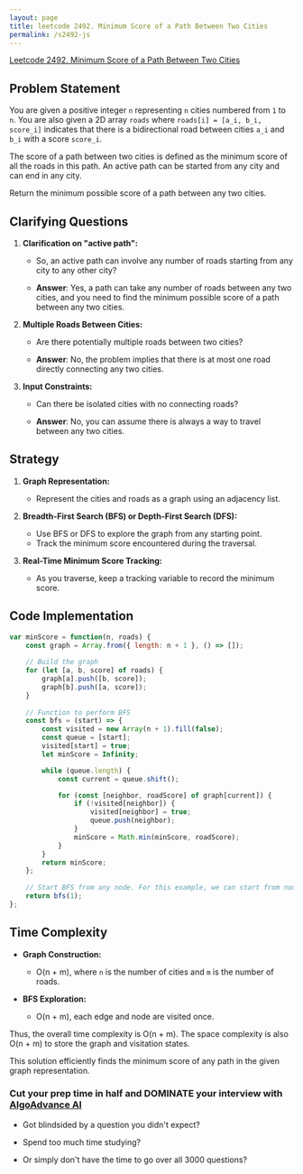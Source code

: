 ```yaml
---
layout: page
title: leetcode 2492. Minimum Score of a Path Between Two Cities
permalink: /s2492-js
---
```

[Leetcode 2492. Minimum Score of a Path Between Two Cities](https://algoadvance.github.io/algoadvance/l2492)
## Problem Statement

You are given a positive integer `n` representing `n` cities numbered from `1` to `n`. You are also given a 2D array `roads` where `roads[i] = [a_i, b_i, score_i]` indicates that there is a bidirectional road between cities `a_i` and `b_i` with a score `score_i`. 

The score of a path between two cities is defined as the minimum score of all the roads in this path. An active path can be started from any city and can end in any city. 

Return the minimum possible score of a path between any two cities.

## Clarifying Questions

1. **Clarification on "active path":**
   - So, an active path can involve any number of roads starting from any city to any other city?
   
   - **Answer**: Yes, a path can take any number of roads between any two cities, and you need to find the minimum possible score of a path between any two cities.
   
2. **Multiple Roads Between Cities:**
   - Are there potentially multiple roads between two cities?
   
   - **Answer**: No, the problem implies that there is at most one road directly connecting any two cities.
   
3. **Input Constraints:**
   - Can there be isolated cities with no connecting roads?
   
   - **Answer**: No, you can assume there is always a way to travel between any two cities.

## Strategy

1. **Graph Representation:**
   - Represent the cities and roads as a graph using an adjacency list.
   
2. **Breadth-First Search (BFS) or Depth-First Search (DFS):**
   - Use BFS or DFS to explore the graph from any starting point.
   - Track the minimum score encountered during the traversal.
   
3. **Real-Time Minimum Score Tracking:**
   - As you traverse, keep a tracking variable to record the minimum score.

## Code Implementation

```javascript
var minScore = function(n, roads) {
    const graph = Array.from({ length: n + 1 }, () => []);
    
    // Build the graph
    for (let [a, b, score] of roads) {
        graph[a].push([b, score]);
        graph[b].push([a, score]);
    }
    
    // Function to perform BFS
    const bfs = (start) => {
        const visited = new Array(n + 1).fill(false);
        const queue = [start];
        visited[start] = true;
        let minScore = Infinity;

        while (queue.length) {
            const current = queue.shift();

            for (const [neighbor, roadScore] of graph[current]) {
                if (!visited[neighbor]) {
                    visited[neighbor] = true;
                    queue.push(neighbor);
                }
                minScore = Math.min(minScore, roadScore);
            }
        }
        return minScore;
    };
    
    // Start BFS from any node. For this example, we can start from node 1.
    return bfs(1);
};
```

## Time Complexity

- **Graph Construction:**
  - O(n + m), where `n` is the number of cities and `m` is the number of roads.

- **BFS Exploration:**
  - O(n + m), each edge and node are visited once.
  
Thus, the overall time complexity is O(n + m). The space complexity is also O(n + m) to store the graph and visitation states.

This solution efficiently finds the minimum score of any path in the given graph representation.


### Cut your prep time in half and DOMINATE your interview with [AlgoAdvance AI](https://algoAdvance.com)

- Got blindsided by a question you didn't expect?

- Spend too much time studying?

- Or simply don't have the time to go over all 3000 questions?

